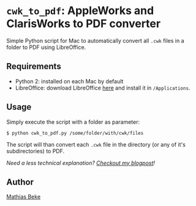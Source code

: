 # `cwk_to_pdf`: AppleWorks and ClarisWorks to PDF converter

Simple Python script for Mac to automatically convert all `.cwk` files in a folder to PDF using LibreOffice.


## Requirements

* Python 2: installed on each Mac by default
* LibreOffice: download LibreOffice [here](https://www.libreoffice.org) and install it in `/Applications`.


## Usage

Simply execute the script with a folder as parameter:

    $ python cwk_to_pdf.py /some/folder/with/cwk/files

The script will than convert each `.cwk` file in the directory (or any of it's subdirectories) to PDF.

*Need a less technical explanation? [Checkout my blogpost](https://denbeke.be/blog/programming/how-to-convert-all-your-old-appleworks-and-clarisworks-documents-to-pdf/)!*


## Author

[Mathias Beke](https://denbeke.be/)